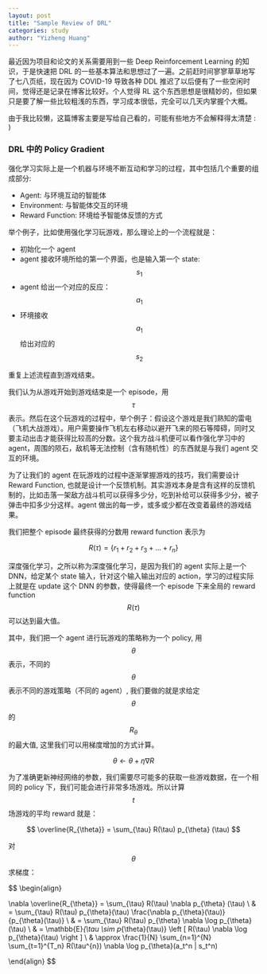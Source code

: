 ```yaml
---
layout: post
title: "Sample Review of DRL"
categories: study
author: "Yizheng Huang"
---
```


最近因为项目和论文的关系需要用到一些 Deep Reinforcement Learning 的知识，于是快速把 DRL 的一些基本算法和思想过了一遍。之前赶时间寥寥草草地写了七八页纸，现在因为 COVID-19 导致各种 DDL 推迟了以后便有了一些空闲时间，觉得还是记录在博客比较好。个人觉得 RL 这个东西思想是很精妙的，但如果只是要了解一些比较粗浅的东西，学习成本很低，完全可以几天内掌握个大概。

由于我比较懒，这篇博客主要是写给自己看的，可能有些地方不会解释得太清楚 : )

### DRL 中的 Policy Gradient

强化学习实际上是一个机器与环境不断互动和学习的过程，其中包括几个重要的组成部分:

-   Agent: 与环境互动的智能体
-   Environment: 与智能体交互的环境
-   Reward Function: 环境给予智能体反馈的方式

举个例子，比如使用强化学习玩游戏，那么理论上的一个流程就是：

-   初始化一个 agent
-   agent 接收环境所给的第一个界面，也是输入第一个 state: $$ s_1 $$
-   agent 给出一个对应的反应：$$ a_1 $$
-   环境接收 $$ a_1 $$ 给出对应的 $$ s_2 $$

重复上述流程直到游戏结束。

我们认为从游戏开始到游戏结束是一个 episode，用 $$ \tau $$ 表示。然后在这个玩游戏的过程中，举个例子：假设这个游戏是我们熟知的雷电（飞机大战游戏）。用户需要操作飞机左右移动以避开飞来的陨石等障碍，同时又要主动出击才能获得比较高的分数。这个我方战斗机便可以看作强化学习中的 agent，周围的陨石，敌机等无法控制（含有随机性）的东西就是与我们 agent 交互的环境。

为了让我们的 agent 在玩游戏的过程中逐渐掌握游戏的技巧，我们需要设计 Reward Function, 也就是设计一个反馈机制。其实游戏本身是含有这样的反馈机制的，比如击落一架敌方战斗机可以获得多少分，吃到补给可以获得多少分，被子弹击中扣多少分这样。agent 做出的每一步，或多或少都在改变着最终的游戏结果。

我们把整个 episode 最终获得的分数用 reward function 表示为 

$$ R(\tau) = \{ r_1 + r_2 + r_3 + ... + r_n \} $$

深度强化学习，之所以称为深度强化学习，是因为我们的 agent 实际上是一个 DNN，给定某个 state 输入，针对这个输入输出对应的 action，学习的过程实际上就是在 update 这个 DNN 的参数，使得最终一个 episode 下来全局的 reward function $$ R(\tau) $$ 可以达到最大值。

其中，我们把一个 agent 进行玩游戏的策略称为一个 policy, 用 $$ \theta $$ 表示，不同的 $$ \theta $$ 表示不同的游戏策略（不同的 agent）, 我们要做的就是求给定 $$ \theta $$ 的 $$ R_{\theta} $$ 的最大值, 这里我们可以用梯度增加的方式计算。

$$ \theta \leftarrow \theta + \eta \nabla R $$

为了准确更新神经网络的参数，我们需要尽可能多的获取一些游戏数据，在一个相同的 policy 下，我们可能会进行非常多场游戏。所以计算 $$ t $$ 场游戏的平均 reward 就是：

$$ \overline{R_{\theta}} = \sum_{\tau} R(\tau) p_{\theta} (\tau) $$

对 $$ \theta $$ 求梯度：

$$
\begin{align}

\nabla \overline{R_{\theta}} = \sum_{\tau} R(\tau) \nabla p_{\theta} (\tau) \\
& = \sum_{\tau} R(\tau) p_{\theta}(\tau) \frac{\nabla p_{\theta}(\tau)}{p_{\theta}(\tau)} \\ 
& = \sum_{\tau} R(\tau) p_{\theta} \nabla \log p_{\theta}(\tau) \\
& = \mathbb{E}_{\tau \sim p_{\theta}(\tau)} \left [ R(\tau) \nabla \log p_{\theta}(\tau) \right ] \\ 
& \approx \frac{1}{N} \sum_{n=1}^{N} \sum_{t=1}^{T_n} R(\tau^{n}) \nabla \log p_{\theta}(a_t^n | s_t^n)

\end{align}
$$